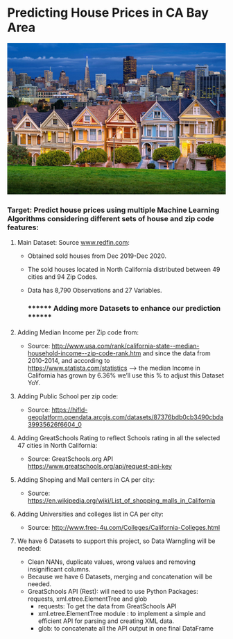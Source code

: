 # Predicting House Prices in CA Bay Area

![](images/SF_painted_ladies.jpg)
### Target: Predict house prices using multiple Machine Learning Algorithms considering different sets of house and zip code features:

1. Main Dataset: Source www.redfin.com:
    * Obtained sold houses from Dec 2019-Dec 2020.
    * The sold houses located in North California distributed between 49 cities and 94 Zip Codes.
    * Data has 8,790 Observations and 27 Variables.

         ### ****** Adding more Datasets to enhance our prediction ******

2. Adding Median Income per Zip code from:
    * Source: http://www.usa.com/rank/california-state--median-household-income--zip-code-rank.htm and since the data from 2010-2014, and according to              
      https://www.statista.com/statistics --> the median Income in California has grown by 6.36% we’ll use this % to adjust this Dataset YoY.

3. Adding Public School per zip code:
    * Source: https://hifld-geoplatform.opendata.arcgis.com/datasets/87376bdb0cb3490cbda39935626f6604_0
    
4. Adding GreatSchools Rating to reflect Schools rating in all the selected 47 cities in North California:
    * Source: GreatSchools.org API https://www.greatschools.org/api/request-api-key

5. Adding Shoping and Mall centers in CA per city:
    * Source: https://en.wikipedia.org/wiki/List_of_shopping_malls_in_California
    
6. Adding Universities and colleges list in CA per city:
    * Source: http://www.free-4u.com/Colleges/California-Colleges.html
    
7. We have 6 Datasets to support this project, so Data Warngling will be needed:
    * Clean NANs, duplicate values, wrong values and removing insignificant columns.
    * Because we have 6 Datasets, merging and concatenation will be needed.
    * GreatSchools API (Rest): will need to use Python Packages: requests, xml.etree.ElementTree and glob
         - requests: To get the data from GreatSchools API
         - xml.etree.ElementTree module : to implement a simple and efficient API for parsing and creating XML data.
         - glob: to concatenate all the API output in one final DataFrame
    


